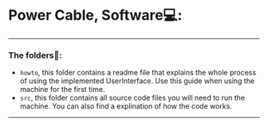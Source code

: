 # Power Cable, Software💻:
___

### The folders📂:
+ `howto`, this folder contains a readme file that explains the whole process of using the implemented UserInterface. Use this guide when using the machine for the first time.
+ `src`, this folder contains all source code files you will need to run the machine. You can also find a explination of how the code works.

___ 


